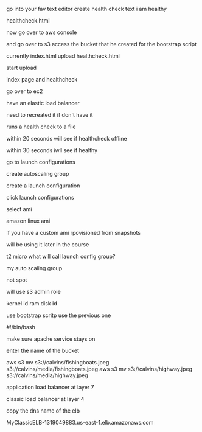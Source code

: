 go into your fav text editor
create health check text
i am healthy

healthcheck.html

now go over to aws console

and go over to s3 access the bucket that he created for the bootstrap script

currently index.html
upload healthcheck.html

start upload

index page and healthcheck

go over to ec2

have  an elastic load balancer

need to recreated it if don't have it

runs a health check to a file

within 20 seconds will see if healthcheck offline

within 30 seconds iwll see if healthy

go to launch configurations

create autoscaling group

create a launch configuration

click launch configurations

select ami

amazon linux ami

if you have a custom ami rpovisioned from snapshots

will be using it later in the course

t2 micro what will call launch config group?

my auto scaling group

not spot

will use s3 admin role

kernel id
ram disk id

use bootstrap scritp use the previous one

#!/bin/bash


make sure apache service stays on

enter the name of the bucket

aws s3 mv s3://calvins/fishingboats.jpeg s3://calvins/media/fishingboats.jpeg
aws s3 mv s3://calvins/highway.jpeg s3://calvins/media/highway.jpeg


application load balancer at layer 7

classic load balancer at layer 4

copy the dns name of the elb

MyClassicELB-1319049883.us-east-1.elb.amazonaws.com

